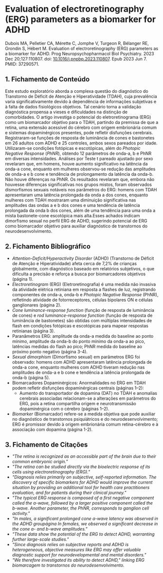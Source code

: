 # Evaluation of electroretinography (ERG) parameters as a biomarker for ADHD

Dubois MA, Pelletier CA, Mérette C, Jomphe V, Turgeon R, Bélanger RE, Grondin S, Hébert M. Evaluation of electroretinography (ERG) parameters as a biomarker for ADHD. Prog Neuropsychopharmacol Biol Psychiatry. 2023 Dec 20;127:110807. doi: [10.1016/j.pnpbp.2023.110807](https://doi.org/10.1016/j.pnpbp.2023.110807). Epub 2023 Jun 7. PMID: 37290571.

## 1. Fichamento de Conteúdo

Este estudo exploratório aborda a complexa questão do diagnóstico do Transtorno de Déficit de Atenção e Hiperatividade (TDAH), cuja prevalência varia significativamente devido à dependência de informações subjetivas e à falta de dados fisiológicos objetivos. Tal cenário torna a validação diagnóstica propensa a vieses e dificuldades na distinção de comorbidades. O artigo investiga o potencial do eletroretinograma (ERG) como um biomarcador objetivo para o TDAH, partindo da premissa de que a retina, uma extensão acessível do cérebro com origem embrionária comum e sistemas dopaminérgicos presentes, pode refletir disfunções cerebrais. Registraram-se funções de resposta de luminância de cones e bastonetes em 26 adultos com ADHD e 25 controles, ambos sexos pareados por idade. Utilizaram-se condições fotópicas e escotópicas, além do *Photopic Negative Response* (*PhNR*), obtendo 12 parâmetros de onda-a, b e PhNR em diversas intensidades. Análises por Teste t pareado ajustado por sexo revelaram que, em homens, houve aumento significativo na latência da onda-a cone, enquanto em mulheres observou-se redução das amplitudes de onda-a e b cone e tendência de prolongamento da latência da onda-b. Não houve diferenças na PhNR. Os resultados revelaram que, embora não houvesse diferenças significativas nos grupos mistos, foram observados dismorfismos sexuais notáveis nos parâmetros do ERG: homens com TDAH apresentaram uma latência prolongada da onda a dos cones, enquanto mulheres com TDAH mostraram uma diminuição significativa nas amplitudes das ondas a e b dos cones e uma tendência de latência prolongada da onda b dos cones, além de uma tendência para uma onda a mista bastonete-cone escotópica mais alta.Esses achados indicam dimorfismo sexual no perfil ERG de ADHD, sugerindo potencial de ERG como biomarcador objetivo para auxiliar diagnóstico de transtornos do neurodesenvolvimento.

## 2. Fichamento Bibliográfico

* *Attention-Deficit/Hyperactivity Disorder* (ADHD) (Transtorno de Déficit de Atenção e Hiperatividade) afeta cerca de 7,2% de crianças globalmente, com diagnóstico baseado em relatórios subjetivos, o que dificulta a precisão e reforça a busca por biomarcadores objetivos (página 1).
* *Electroretinogram* (ERG) (Eletroretinografia) é uma medida não invasiva da atividade elétrica retiniana em resposta a flashes de luz, registrando componentes de onda-a, onda-b e *Photopic Negative Response* (PhNR), refletindo atividade de fotorreceptores, células bipolares ON e células ganglionares (página 2).
* *Cone luminance-response function* (função de resposta de luminância de cones) e *rod luminance-response function* (função de resposta de luminância de bastonetes) são obtidas com múltiplas intensidades de flash em condições fotópicas e escotópicas para mapear respostas retinianas (página 3).
* Paranâmetros ERG: amplitude da onda-a medida do baseline ao ponto mínimo, amplitude da onda-b do ponto mínimo da onda-a ao pico, latências medidas do flash ao pico; PhNR medida do baseline ao próximo ponto negativo (página 3-4).
* *Sexual dimorphism* (Dimorfismo sexual) em parâmetros ERG foi observado: homens com ADHD apresentaram latência prolongada de onda-a cone, enquanto mulheres com ADHD tiveram redução nas amplitudes de onda-a e b cone e tendência a latência prolongada de onda-b (página 5).
* Biomarcadores Dopaminérgicos: Anormalidades no ERG em TDAH podem refletir disfunções dopaminérgicas centrais (páginas 1–2):
    * Aumento do transportador de dopamina (DAT) no TDAH e anomalias cerebrais associadas relacionam-se a alterações em parâmetros do ERG, pois a retina compartilha origem e neurotransmissão dopaminérgica com o cérebro (páginas 1–2).
* *Biomarker* (Biomarcador) refere-se a medida objetiva que pode auxiliar no diagnóstico de transtornos psiquiátricos e do neurodesenvolvimento; ERG é promissor devido à origem embrionária comum retina-cérebro e à associação com dopamina (página 1-2).

## 3. Fichamento de Citações

* _"The retina is recognized as an accessible part of the brain due to their common embryonic origin."_
* _"The retina can be studied directly via the bioelectric response of its cells using electroretinography (ERG)."_
* _"Diagnosis relies primarily on subjective, self-reported information. The discovery of specific biomarkers for ADHD would improve the current situation by providing an additional tool for health care practitioners evaluation, and for patients during their clinical journey."_
* _"The typical ERG response is composed of a first negative component called the a-wave, followed by a larger positive component called the b-wave. Another parameter, the PhNR, corresponds to ganglion cell activity."_
* _"In males, a significant prolonged cone a-wave latency was observed in the ADHD groupágina In females, we observed a significant decrease in the cone a- and b-wave amplitudes."_
* _"These data show the potential of the ERG to detect ADHD, warranting further large-scale studies."_
* _"Since diagnosis relies on subjective reports and ADHD is heterogeneous, objective measures like ERG may offer valuable diagnostic support for neurodevelopmental and mental disorders."_
* _"We therefore investigated its ability to detect ADHD," linking ERG biomarcagem to transtornos do neurodesenvolvimento._